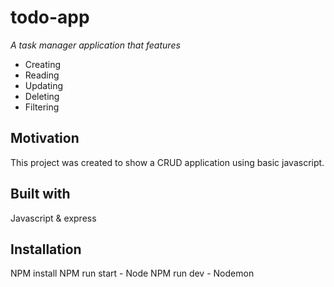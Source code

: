# todo-app

*A task manager application that features*

- Creating
- Reading
- Updating
- Deleting
- Filtering

## Motivation
This project was created to show a CRUD application using basic javascript.

## Built with
Javascript & express

## Installation

NPM install
NPM run start - Node
NPM run dev - Nodemon
